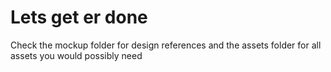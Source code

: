 # Lets get er done
Check the mockup folder for design references and the assets folder for all assets you would possibly need

